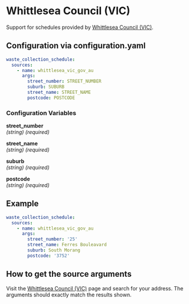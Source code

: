 # Whittlesea Council (VIC)

Support for schedules provided by [Whittlesea Council (VIC)](https://whittlesea.vic.gov.au/community-support/my-neighbourhood/).

## Configuration via configuration.yaml

```yaml
waste_collection_schedule:
  sources:
    - name: whittlesea_vic_gov_au
      args:
        street_number: STREET_NUMBER
        suburb: SUBURB
        street_name: STREET_NAME
        postcode: POSTCODE
```

### Configuration Variables

**street_number**<br>
*(string) (required)*

**street_name**<br>
*(string) (required)*

**suburb**<br>
*(string) (required)*

**postcode**<br>
*(string) (required)*

## Example

```yaml
waste_collection_schedule:
  sources:
    - name: whittlesea_vic_gov_au
      args:
        street_number: '25'
        street_name: Ferres Bouleavard
        suburb: South Morang
        postcode: '3752'
```

## How to get the source arguments

Visit the [Whittlesea Council (VIC)](https://whittlesea.vic.gov.au/community-support/my-neighbourhood/) page and search for your address.  The arguments should exactly match the results shown.
